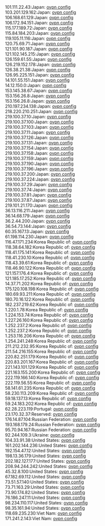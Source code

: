 101.111.22.43:Japan: [ovpn config](vpn/101_111_22_43.ovpn)  
103.201.129.162:Japan: [ovpn config](vpn/103_201_129_162.ovpn)  
106.168.61.129:Japan: [ovpn config](vpn/106_168_61_129.ovpn)  
106.172.94.151:Japan: [ovpn config](vpn/106_172_94_151.ovpn)  
115.177.189.72:Japan: [ovpn config](vpn/115_177_189_72.ovpn)  
115.84.184.203:Japan: [ovpn config](vpn/115_84_184_203.ovpn)  
119.105.11.116:Japan: [ovpn config](vpn/119_105_11_116.ovpn)  
120.75.69.71:Japan: [ovpn config](vpn/120_75_69_71.ovpn)  
121.101.90.187:Japan: [ovpn config](vpn/121_101_90_187.ovpn)  
121.102.145.215:Japan: [ovpn config](vpn/121_102_145_215.ovpn)  
126.159.61.55:Japan: [ovpn config](vpn/126_159_61_55.ovpn)  
126.219.152.178:Japan: [ovpn config](vpn/126_219_152_178.ovpn)  
126.38.21.38:Japan: [ovpn config](vpn/126_38_21_38.ovpn)  
126.95.225.151:Japan: [ovpn config](vpn/126_95_225_151.ovpn)  
14.101.55.151:Japan: [ovpn config](vpn/14_101_55_151.ovpn)  
14.12.150.0:Japan: [ovpn config](vpn/14_12_150_0.ovpn)  
153.145.38.67:Japan: [ovpn config](vpn/153_145_38_67.ovpn)  
153.156.26.8:Japan: [ovpn config](vpn/153_156_26_8.ovpn)  
153.156.26.8:Japan: [ovpn config](vpn/153_156_26_8.ovpn)  
210.197.234.138:Japan: [ovpn config](vpn/210_197_234_138.ovpn)  
218.220.210.251:Japan: [ovpn config](vpn/218_220_210_251.ovpn)  
219.100.37.10:Japan: [ovpn config](vpn/219_100_37_10.ovpn)  
219.100.37.100:Japan: [ovpn config](vpn/219_100_37_100.ovpn)  
219.100.37.103:Japan: [ovpn config](vpn/219_100_37_103.ovpn)  
219.100.37.11:Japan: [ovpn config](vpn/219_100_37_11.ovpn)  
219.100.37.126:Japan: [ovpn config](vpn/219_100_37_126.ovpn)  
219.100.37.131:Japan: [ovpn config](vpn/219_100_37_131.ovpn)  
219.100.37.154:Japan: [ovpn config](vpn/219_100_37_154.ovpn)  
219.100.37.158:Japan: [ovpn config](vpn/219_100_37_158.ovpn)  
219.100.37.159:Japan: [ovpn config](vpn/219_100_37_159.ovpn)  
219.100.37.190:Japan: [ovpn config](vpn/219_100_37_190.ovpn)  
219.100.37.196:Japan: [ovpn config](vpn/219_100_37_196.ovpn)  
219.100.37.200:Japan: [ovpn config](vpn/219_100_37_200.ovpn)  
219.100.37.224:Japan: [ovpn config](vpn/219_100_37_224.ovpn)  
219.100.37.29:Japan: [ovpn config](vpn/219_100_37_29.ovpn)  
219.100.37.74:Japan: [ovpn config](vpn/219_100_37_74.ovpn)  
219.100.37.81:Japan: [ovpn config](vpn/219_100_37_81.ovpn)  
219.100.37.87:Japan: [ovpn config](vpn/219_100_37_87.ovpn)  
219.101.21.170:Japan: [ovpn config](vpn/219_101_21_170.ovpn)  
36.13.116.211:Japan: [ovpn config](vpn/36_13_116_211.ovpn)  
36.14.68.179:Japan: [ovpn config](vpn/36_14_68_179.ovpn)  
36.2.44.200:Japan: [ovpn config](vpn/36_2_44_200.ovpn)  
36.54.73.144:Japan: [ovpn config](vpn/36_54_73_144.ovpn)  
60.35.167.13:Japan: [ovpn config](vpn/60_35_167_13.ovpn)  
61.198.114.230:Japan: [ovpn config](vpn/61_198_114_230.ovpn)  
116.47.171.234:Korea Republic of: [ovpn config](vpn/116_47_171_234.ovpn)  
118.38.64.182:Korea Republic of: [ovpn config](vpn/118_38_64_182.ovpn)  
118.41.175.141:Korea Republic of: [ovpn config](vpn/118_41_175_141.ovpn)  
118.41.230.10:Korea Republic of: [ovpn config](vpn/118_41_230_10.ovpn)  
118.43.39.61:Korea Republic of: [ovpn config](vpn/118_43_39_61.ovpn)  
118.46.90.122:Korea Republic of: [ovpn config](vpn/118_46_90_122.ovpn)  
121.157.176.4:Korea Republic of: [ovpn config](vpn/121_157_176_4.ovpn)  
121.185.17.252:Korea Republic of: [ovpn config](vpn/121_185_17_252.ovpn)  
14.37.71.202:Korea Republic of: [ovpn config](vpn/14_37_71_202.ovpn)  
175.120.108.198:Korea Republic of: [ovpn config](vpn/175_120_108_198.ovpn)  
180.69.93.211:Korea Republic of: [ovpn config](vpn/180_69_93_211.ovpn)  
180.70.16.122:Korea Republic of: [ovpn config](vpn/180_70_16_122.ovpn)  
182.237.219.62:Korea Republic of: [ovpn config](vpn/182_237_219_62.ovpn)  
1.220.1.78:Korea Republic of: [ovpn config](vpn/1_220_1_78.ovpn)  
1.224.153.74:Korea Republic of: [ovpn config](vpn/1_224_153_74.ovpn)  
1.227.26.160:Korea Republic of: [ovpn config](vpn/1_227_26_160.ovpn)  
1.252.237.2:Korea Republic of: [ovpn config](vpn/1_252_237_2.ovpn)  
1.252.237.2:Korea Republic of: [ovpn config](vpn/1_252_237_2.ovpn)  
1.253.116.206:Korea Republic of: [ovpn config](vpn/1_253_116_206.ovpn)  
1.254.241.248:Korea Republic of: [ovpn config](vpn/1_254_241_248.ovpn)  
211.212.232.95:Korea Republic of: [ovpn config](vpn/211_212_232_95.ovpn)  
211.54.216.155:Korea Republic of: [ovpn config](vpn/211_54_216_155.ovpn)  
220.82.251.179:Korea Republic of: [ovpn config](vpn/220_82_251_179.ovpn)  
220.83.201.167:Korea Republic of: [ovpn config](vpn/220_83_201_167.ovpn)  
221.143.101.129:Korea Republic of: [ovpn config](vpn/221_143_101_129.ovpn)  
221.163.155.200:Korea Republic of: [ovpn config](vpn/221_163_155_200.ovpn)  
222.119.166.140:Korea Republic of: [ovpn config](vpn/222_119_166_140.ovpn)  
222.119.56.55:Korea Republic of: [ovpn config](vpn/222_119_56_55.ovpn)  
58.141.61.235:Korea Republic of: [ovpn config](vpn/58_141_61_235.ovpn)  
58.230.113.209:Korea Republic of: [ovpn config](vpn/58_230_113_209.ovpn)  
59.18.137.13:Korea Republic of: [ovpn config](vpn/59_18_137_13.ovpn)  
59.24.183.202:Korea Republic of: [ovpn config](vpn/59_24_183_202.ovpn)  
62.28.223.119:Portugal: [ovpn config](vpn/62_28_223_119.ovpn)  
23.170.32.37:Reserved: [ovpn config](vpn/23_170_32_37.ovpn)  
176.14.87.104:Russian Federation: [ovpn config](vpn/176_14_87_104.ovpn)  
193.168.179.24:Russian Federation: [ovpn config](vpn/193_168_179_24.ovpn)  
95.70.94.167:Russian Federation: [ovpn config](vpn/95_70_94_167.ovpn)  
92.244.109.3:Ukraine: [ovpn config](vpn/92_244_109_3.ovpn)  
104.33.91.38:United States: [ovpn config](vpn/104_33_91_38.ovpn)  
161.202.144.236:United States: [ovpn config](vpn/161_202_144_236.ovpn)  
192.154.47.12:United States: [ovpn config](vpn/192_154_47_12.ovpn)  
198.13.36.179:United States: [ovpn config](vpn/198_13_36_179.ovpn)  
202.182.127.177:United States: [ovpn config](vpn/202_182_127_177.ovpn)  
208.94.244.242:United States: [ovpn config](vpn/208_94_244_242.ovpn)  
45.32.8.100:United States: [ovpn config](vpn/45_32_8_100.ovpn)  
67.182.69.112:United States: [ovpn config](vpn/67_182_69_112.ovpn)  
73.51.57.140:United States: [ovpn config](vpn/73_51_57_140.ovpn)  
73.71.163.29:United States: [ovpn config](vpn/73_71_163_29.ovpn)  
73.90.174.82:United States: [ovpn config](vpn/73_90_174_82.ovpn)  
76.186.247.11:United States: [ovpn config](vpn/76_186_247_11.ovpn)  
98.234.110.117:United States: [ovpn config](vpn/98_234_110_117.ovpn)  
98.35.161.94:United States: [ovpn config](vpn/98_35_161_94.ovpn)  
118.69.235.230:Viet Nam: [ovpn config](vpn/118_69_235_230.ovpn)  
171.241.2.143:Viet Nam: [ovpn config](vpn/171_241_2_143.ovpn)  
